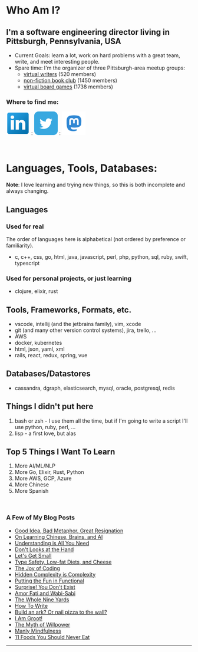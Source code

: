 <!--
**rlunde/rlunde** is a ✨ _special_ ✨ repository because its `README.md` (this file) appears on your GitHub profile.
-->

# Who Am I?

## I'm a software engineering director living in Pittsburgh, Pennsylvania, USA

- Current Goals: learn a lot, work on hard problems with a great team, write, and meet interesting people.
- Spare time: I'm the organizer of three Pittsburgh-area meetup groups:
  - [virtual writers](https://www.meetup.com/virtual-writers-meetup/) (520 members)
  - [non-fiction book club](https://www.meetup.com/Pittsburgh-NonFiction-Round-Table/) (1450 members)
  - [virtual board games](https://www.meetup.com/Board-Gaming-Geeks) (1738 members)

### Where to find me:

[![linkedin](images/linkedin.png)](https://www.linkedin.com/in/ron-lunde-6205) : [![twitter](images/twitter.png)](https://www.twitter.com/rlunde) : [![mastodon](images/mastodon1.png)](https://www.mastodon.social/@rontology)

<br />

# Languages, Tools, Databases:

**Note**: I love learning and trying new things, so this is both incomplete and always changing.

## Languages

### Used for real

The order of languages here is alphabetical (not ordered by preference or familiarity).

- c, c++, css, go, html, java, javascript, perl, php, python, sql, ruby, swift, typescript

### Used for personal projects, or just learning

- clojure, elixir, rust

## Tools, Frameworks, Formats, etc.

- vscode, intellij (and the jetbrains family), vim, xcode
- git (and many other version control systems), jira, trello, ...
- AWS
- docker, kubernetes
- html, json, yaml, xml
- rails, react, redux, spring, vue

## Databases/Datastores

- cassandra, dgraph, elasticsearch, mysql, oracle, postgresql, redis

## Things I didn't put here

1. bash or zsh - I use them all the time, but if I'm going to write a script I'll use python, ruby, perl, ...
2. lisp - a first love, but alas

## Top 5 Things I Want To Learn

1. More AI/ML/NLP
2. More Go, Elixir, Rust, Python
3. More AWS, GCP, Azure
4. More Chinese
5. More Spanish

<br />

### A Few of My Blog Posts

- [Good Idea, Bad Metaphor, Great Resignation](https://ron-lunde.medium.com/good-idea-bad-metaphor-great-resignation-fbd283fc48f)
- [On Learning Chinese, Brains, and AI](https://ron-lunde.medium.com/on-learning-chinese-brains-and-ai-df635f4659fd)
- [Understanding is All You Need](https://ron-lunde.medium.com/understanding-is-all-you-need-36a56a6d0ca)
- [Don't Looks at the Hand](https://ron-lunde.medium.com/dont-look-at-the-hand-a6dca80e4bce)
- [Let's Get Small](https://medium.com/@rlunde/lets-get-small-df796fca1944)
- [Type Safety, Low-fat Diets, and Cheese](https://medium.com/@rlunde/type-safety-low-fat-diets-and-cheese-1bb113656d0)
- [The Joy of Coding](https://medium.com/@rlunde/the-joy-of-coding-f788cab20bbb)
- [Hidden Complexity is Complexity](https://medium.com/@rlunde/hidden-complexity-is-complexity-a88d242f2322)
- [Putting the Fun in Functional](https://medium.com/@rlunde/kick-em-in-the-monads-4151d57b613d)
- [Surprise! You Don't Exist](https://medium.com/@rlunde/surprise-you-dont-exist-52dcbc75b11f)
- [Amor Fati and Wabi-Sabi](https://medium.com/@rlunde/attitude-101-amor-fati-and-wabi-sabi-2c1208974df3)
- [The Whole Nine Yards](https://medium.com/@rlunde/the-whole-nine-yards-428d0f095b2c)
- [How To Write](https://medium.com/@rlunde/how-to-write-4f3f19d39bb9)
- [Build an ark? Or nail pizza to the wall?](https://medium.com/@rlunde/build-an-ark-or-nail-pizza-to-the-wall-ac07be90b4bd)
- [I Am Groot!](https://medium.com/@rlunde/i-am-groot-f3dad5a805bb)
- [The Myth of Willpower](https://medium.com/@rlunde/the-myth-of-willpower-56756e5f606c)
- [Manly Mindfulness](https://medium.com/@rlunde/manly-mindfulness-8c16b4ca17bf)
- [11 Foods You Should Never Eat](https://medium.com/@rlunde/11-foods-you-should-never-eat-57d469aa0cf1)

---
